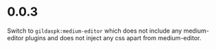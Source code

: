 # 0.0.3

Switch to `gildaspk:medium-editor` which does not include any medium-editor plugins
and does not inject any css apart from medium-editor.
